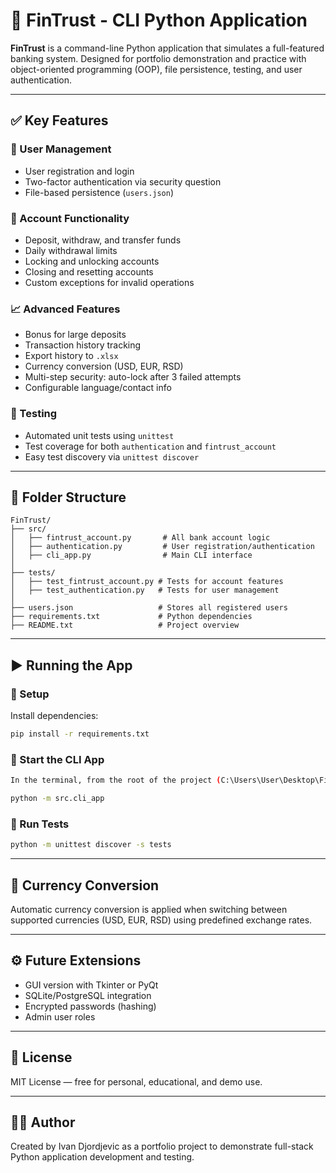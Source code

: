 # 💼 FinTrust - CLI Python Application

**FinTrust** is a command-line Python application that simulates a full-featured banking system. Designed for portfolio demonstration and practice with object-oriented programming (OOP), file persistence, testing, and user authentication.

---

## ✅ Key Features

### 🔐 User Management
- User registration and login
- Two-factor authentication via security question
- File-based persistence (`users.json`)

### 💸 Account Functionality
- Deposit, withdraw, and transfer funds
- Daily withdrawal limits
- Locking and unlocking accounts
- Closing and resetting accounts
- Custom exceptions for invalid operations

### 📈 Advanced Features
- Bonus for large deposits
- Transaction history tracking
- Export history to `.xlsx`
- Currency conversion (USD, EUR, RSD)
- Multi-step security: auto-lock after 3 failed attempts
- Configurable language/contact info

### 🧪 Testing
- Automated unit tests using `unittest`
- Test coverage for both `authentication` and `fintrust_account`
- Easy test discovery via `unittest discover`

---

## 📂 Folder Structure

```
FinTrust/
├── src/
│   ├── fintrust_account.py       # All bank account logic
│   ├── authentication.py         # User registration/authentication
│   ├── cli_app.py                # Main CLI interface
│
├── tests/
│   ├── test_fintrust_account.py # Tests for account features
│   ├── test_authentication.py   # Tests for user management
│
├── users.json                   # Stores all registered users
├── requirements.txt             # Python dependencies
├── README.txt                   # Project overview
```

---

## ▶️ Running the App

### 🔧 Setup
Install dependencies:
```bash
pip install -r requirements.txt
```

### 🏁 Start the CLI App
```bash
In the terminal, from the root of the project (C:\Users\User\Desktop\FinTrust) run:

python -m src.cli_app
```

### 🧪 Run Tests
```bash
python -m unittest discover -s tests
```

---

## 🔄 Currency Conversion
Automatic currency conversion is applied when switching between supported currencies (USD, EUR, RSD) using predefined exchange rates.

---

## ⚙️ Future Extensions
- GUI version with Tkinter or PyQt
- SQLite/PostgreSQL integration
- Encrypted passwords (hashing)
- Admin user roles

---

## 📜 License
MIT License — free for personal, educational, and demo use.

---

## 👨‍💻 Author
Created by Ivan Djordjevic as a portfolio project to demonstrate full-stack Python application development and testing.
